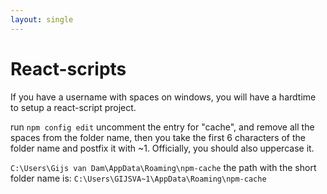```yaml
---
layout: single
---
```


# React-scripts
If you have a username with spaces on windows, you will have a hardtime to setup a react-script project.

run ```npm config edit```
uncomment the entry for "cache", and remove all the spaces from the folder name, then you take the first 6 characters of the folder name and postfix it with ~1. 
Officially, you should also uppercase it.

```C:\Users\Gijs van Dam\AppData\Roaming\npm-cache```
the path with the short folder name is:
```C:\Users\GIJSVA~1\AppData\Roaming\npm-cache```